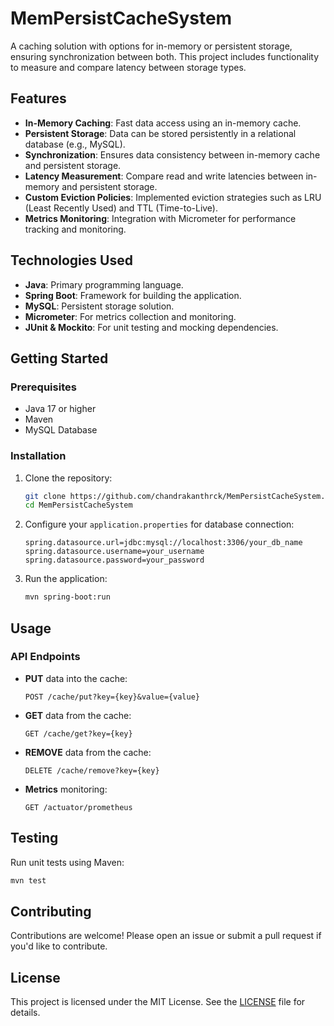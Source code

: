 # MemPersistCacheSystem

A caching solution with options for in-memory or persistent storage, ensuring synchronization between both. This project includes functionality to measure and compare latency between storage types.

## Features

- **In-Memory Caching**: Fast data access using an in-memory cache.
- **Persistent Storage**: Data can be stored persistently in a relational database (e.g., MySQL).
- **Synchronization**: Ensures data consistency between in-memory cache and persistent storage.
- **Latency Measurement**: Compare read and write latencies between in-memory and persistent storage.
- **Custom Eviction Policies**: Implemented eviction strategies such as LRU (Least Recently Used) and TTL (Time-to-Live).
- **Metrics Monitoring**: Integration with Micrometer for performance tracking and monitoring.

## Technologies Used

- **Java**: Primary programming language.
- **Spring Boot**: Framework for building the application.
- **MySQL**: Persistent storage solution.
- **Micrometer**: For metrics collection and monitoring.
- **JUnit & Mockito**: For unit testing and mocking dependencies.

## Getting Started

### Prerequisites

- Java 17 or higher
- Maven
- MySQL Database

### Installation

1. Clone the repository:
   ```bash
   git clone https://github.com/chandrakanthrck/MemPersistCacheSystem.git
   cd MemPersistCacheSystem
   ```

2. Configure your `application.properties` for database connection:
   ```properties
   spring.datasource.url=jdbc:mysql://localhost:3306/your_db_name
   spring.datasource.username=your_username
   spring.datasource.password=your_password
   ```

3. Run the application:
   ```bash
   mvn spring-boot:run
   ```

## Usage

### API Endpoints

- **PUT** data into the cache:
  ```
  POST /cache/put?key={key}&value={value}
  ```

- **GET** data from the cache:
  ```
  GET /cache/get?key={key}
  ```

- **REMOVE** data from the cache:
  ```
  DELETE /cache/remove?key={key}
  ```

- **Metrics** monitoring:
  ```
  GET /actuator/prometheus
  ```

## Testing

Run unit tests using Maven:
```bash
mvn test
```

## Contributing

Contributions are welcome! Please open an issue or submit a pull request if you'd like to contribute.

## License

This project is licensed under the MIT License. See the [LICENSE](LICENSE) file for details.